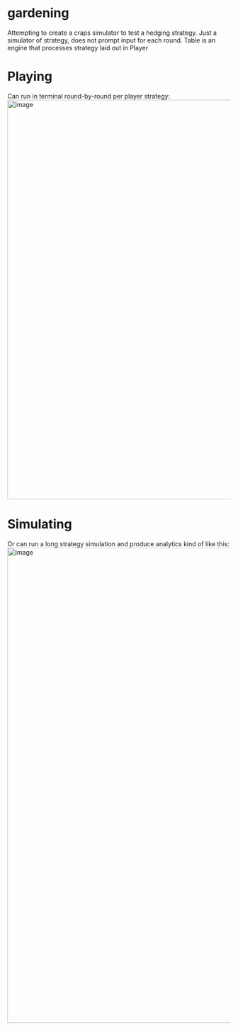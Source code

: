 # gardening
Attempting to create a craps simulator to test a hedging strategy. Just a simulator of strategy, does not prompt input for each round. Table is an engine that processes strategy laid out in Player

# Playing
Can run in terminal round-by-round per player strategy:
<img width="901" alt="image" src="https://user-images.githubusercontent.com/12261655/154916963-c8890f83-16f1-4b7d-bbf8-a101eba46335.png">

# Simulating
Or can run a long strategy simulation and produce analytics kind of like this:
<img width="1072" alt="image" src="https://user-images.githubusercontent.com/12261655/154916365-abea4a86-5036-4c6f-8332-03b5b51fa662.png">

